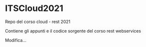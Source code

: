 # ITSCloud2021
Repo del corso cloud - rest 2021

Contiene gli appunti e il codice sorgente del corso rest webservices

Modifica...
